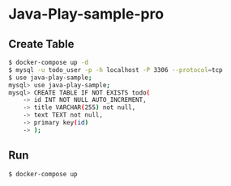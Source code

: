 # Java-Play-sample-pro

## Create Table

```bash
$ docker-compose up -d
$ mysql -u todo_user -p -h localhost -P 3306 --protocol=tcp
$ use java-play-sample;
mysql> use java-play-sample;
mysql> CREATE TABLE IF NOT EXISTS todo(
    -> id INT NOT NULL AUTO_INCREMENT,
    -> title VARCHAR(255) not null,
    -> text TEXT not null,
    -> primary key(id)
    -> );
```

## Run
```
$ docker-compose up
```
